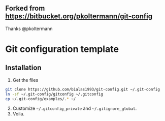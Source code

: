 Forked from https://bitbucket.org/pkoltermann/git-config
--------------------------------------------------------
Thanks @pkoltermann

# Git configuration template

## Installation

1. Get the files

```bash
git clone https://github.com/bialas1993/git-config.git ~/.git-config
ln -sf ~/.git-config/gitconfig ~/.gitconfig
cp ~/.git-config/examples/.* ~/
```

2. Customize `~/.gitconfig_private` and `~/.gitignore_global`.
3. Voila.

